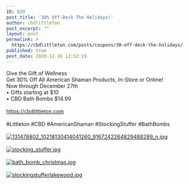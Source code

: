 ```yaml
---
ID: 829
post_title: '30% Off-Deck The Holidays!'
author: cbdlittleton
post_excerpt: ""
layout: post
permalink: >
  https://cbdlittleton.com/posts/coupons/30-off-deck-the-holidays/
published: true
post_date: 2020-12-16 12:52:19
---
```

<html><head></head><body>
Give the Gift of Wellness<br />Get 30% Off All American Shaman Products, In-Store or Online!<br />Now through December 27th <br />• Gifts starting at $10 <br />• CBD Bath Bombs $14.99 <br /><br /><a href="https://cbdlittleton.com">https://cbdlittleton.com</a><span> </span> <br /><br />#Littleton #CBD #AmericanShaman #StockingStuffer #BathBombs
</body>
</html><br/><br/><a href="https://snd-videos.s3.amazonaws.com/288012/1608147296451.jpg"  title="131478802_10218130414041260_9167242264829488289_n.jpg" ><img src="https://snd-videos.s3.amazonaws.com/288012/1608147296451.jpg" alt="131478802_10218130414041260_9167242264829488289_n.jpg" title="131478802_10218130414041260_9167242264829488289_n.jpg" /></a><br/><br/><a href="https://snd-videos.s3.amazonaws.com/288012/1608147314212.jpg"  title="stocking_stuffer.jpg" ><img src="https://snd-videos.s3.amazonaws.com/288012/1608147314212.jpg" alt="stocking_stuffer.jpg" title="stocking_stuffer.jpg" /></a><br/><br/><a href="https://snd-videos.s3.amazonaws.com/288012/1608147314220.jpg"  title="bath_bomb_christmas.jpg" ><img src="https://snd-videos.s3.amazonaws.com/288012/1608147314220.jpg" alt="bath_bomb_christmas.jpg" title="bath_bomb_christmas.jpg" /></a><br/><br/><a href="https://cbdlittleton.com/wp-content/uploads/2020/12/1608147314227.jpg"  title="stockingstufferlakewood.jpg" ><img src="https://cbdlittleton.com/wp-content/uploads/2020/12/1608147314227.jpg" alt="stockingstufferlakewood.jpg" title="stockingstufferlakewood.jpg" /></a>